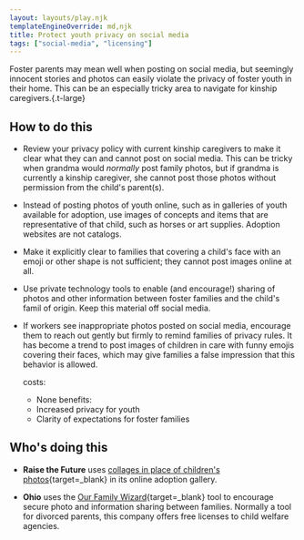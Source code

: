 ```yaml
---
layout: layouts/play.njk
templateEngineOverride: md,njk
title: Protect youth privacy on social media
tags: ["social-media", "licensing"]
---
```



Foster parents may mean well when posting on social media, but seemingly innocent stories and photos can easily violate the privacy of foster youth in their home. This can be an especially tricky area to navigate for kinship caregivers.{.t-large}

## How to do this

* Review your privacy policy with current kinship caregivers to make it clear what they can and cannot post on social media. This can be tricky when grandma would _normally_ post family photos, but if grandma is currently a kinship caregiver, she cannot post those photos without permission from the child's parent(s).

* Instead of posting photos of youth online, such as in galleries of youth available for adoption, use images of concepts and items that are representative of that child, such as horses or art supplies. Adoption websites are not catalogs.

* Make it explicitly clear to families that covering a child's face with an emoji or other shape is not sufficient; they cannot post images online at all.

* Use private technology tools to enable (and encourage!) sharing of photos and other information between foster families and the child's famil of origin. Keep this material off social media.

* If workers see inappropriate photos posted on social media, encourage them to reach out gently but firmly to remind families of  privacy rules. It has become a trend to post images of children in care with funny emojis covering their faces, which may give families a false impression that this behavior is allowed.

  costs:
    - None
  benefits:
    - Increased privacy for youth
    - Clarity of expectations for foster families

## Who's doing this

* **Raise the Future** uses [collages in place of children's photos](https://www.raisethefuture.org/waiting-children#!/profile/192499/){target=_blank} in its online adoption gallery.

* **Ohio** uses the [Our Family Wizard](https://www.ourfamilywizard.com/){target=_blank} tool to encourage secure photo and information sharing between families. Normally a tool for divorced parents, this company offers free licenses to child welfare agencies.